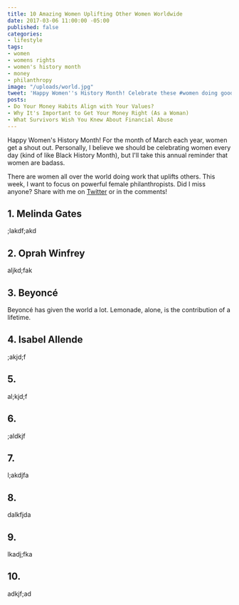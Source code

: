 ```yaml
---
title: 10 Amazing Women Uplifting Other Women Worldwide
date: 2017-03-06 11:00:00 -05:00
published: false
categories:
- lifestyle
tags:
- women
- womens rights
- women's history month
- money
- philanthropy
image: "/uploads/world.jpg"
tweet: 'Happy Women''s History Month! Celebrate these #women doing good w/ #money. '
posts:
- Do Your Money Habits Align with Your Values?
- Why It's Important to Get Your Money Right (As a Woman)
- What Survivors Wish You Knew About Financial Abuse
---
```


Happy Women's History Month! For the month of March each year, women get a shout out. Personally, I believe we should be celebrating women every day (kind of like Black History Month), but I'll take this annual reminder that women are badass.

There are women all over the world doing work that uplifts others. This week, I want to focus on powerful female philanthropists. Did I miss anyone? Share with me on [Twitter](twitter.com/maggiegermano) or in the comments!

## 1. Melinda Gates

;lakdf;akd

## 2. Oprah Winfrey

aljkd;fak

## 3. Beyoncé

Beyoncé has given the world a lot. Lemonade, alone, is the contribution of a lifetime.

## 4. Isabel Allende

;akjd;f

## 5.

al;kjd;f

## 6.

;aldkjf

## 7.

l;akdjfa

## 8.

dalkfjda

## 9.

lkadj;fka

## 10.

adkjf;ad
